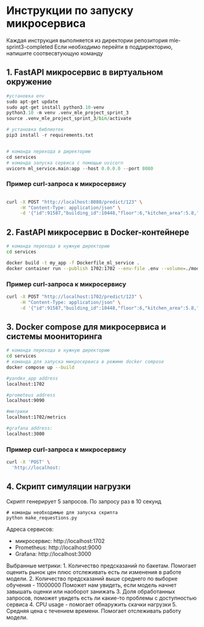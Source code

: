 # Инструкции по запуску микросервиса

Каждая инструкция выполняется из директории репозитория mle-sprint3-completed
Если необходимо перейти в поддиректорию, напишите соотвесвтующую команду

## 1. FastAPI микросервис в виртуальном окружение
```python
#установка env
sudo apt-get update
sudo apt-get install python3.10-venv
python3.10 -m venv .venv_mle_project_sprint_3
source .venv_mle_project_sprint_3/bin/activate

# установка библиотек
pip3 install -r requirements.txt


# команда перехода в директорию
cd services
# команда запуска сервиса с помощью uvicorn
uvicorn ml_service.main:app --host 0.0.0.0 --port 8080

```

### Пример curl-запроса к микросервису

```bash

curl -X POST "http://localhost:8080/predict/123" \
     -H "Content-Type: application/json" \
     -d '{"id":91587,"building_id":10448,"floor":6,"kitchen_area":5.8,"living_area":43.0,"rooms":3,"is_apartment":"false","studio":"false","total_area":58.2,"build_year":1973,"building_type_int":4,"latitude":55.7171363831,"longitude":37.4607810974,"ceiling_height":2.4800000191,"flats_count":143,"floors_total":9,"has_elevator":"true"}'


```


## 2. FastAPI микросервис в Docker-контейнере

```bash
# команда перехода в нужную директорию
cd services

docker build -t my_app -f Dockerfile_ml_service .
docker container run --publish 1702:1702 --env-file .env --volume=./models:/services/models  my_app

```

### Пример curl-запроса к микросервису

```bash
curl -X POST "http://localhost:1702/predict/123" \
     -H "Content-Type: application/json" \
     -d '{"id":91587,"building_id":10448,"floor":6,"kitchen_area":5.8,"living_area":43.0,"rooms":3,"is_apartment":"false","studio":"false","total_area":58.2,"build_year":1973,"building_type_int":4,"latitude":55.7171363831,"longitude":37.4607810974,"ceiling_height":2.4800000191,"flats_count":143,"floors_total":9,"has_elevator":"true"}'
```

## 3. Docker compose для микросервиса и системы моониторинга

```bash
# команда перехода в нужную директорию
cd services
# команда для запуска микросервиса в режиме docker compose
docker compose up --build

#yandex_app address
localhost:1702

#prometeus address
localhost:9090

#метрики
localhost:1702/metrics

#grafana address:
localhost:3000

```

### Пример curl-запроса к микросервису

```bash
curl -X 'POST' \
  'http://localhost:
```

## 4. Скрипт симуляции нагрузки
Скрипт генерирует 5 запросов. По запросу раз в 10 секунд 

```
# команды необходимые для запуска скрипта
python make_requestions.py
```

Адреса сервисов:
- микросервис: http://localhost:1702
- Prometheus: http://localhost:9000
- Grafana: http://localhost:3000

Выбранные метрики:
     1. Количество предсказаний по бакетам. Помогает оценить рынок цен плюс отслеживать есть ли изменения в работе модели.
     2. Количество предсказаний выше среднего по выборке обучения - 11000000
Поможет нам увидеть, если модель начнет завышать оценки или наоборот занижать
     3. Доля обработанных запросов, поможет увидеть есть ли какие-то проблемы с доступностью сервиса
     4. CPU usage - помогает обнаружить скачки нагрузки
     5. Средняя цена с течением времени. Помогает отслеживать работу модели.
